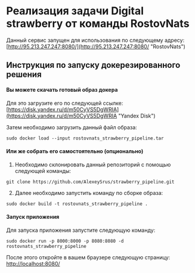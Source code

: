 # Реализация задачи Digital strawberry от команды RostovNats

Данный сервис запущен для использования по следующему адресу: 
[http://95.213.247.247:8080/](http://95.213.247.247:8080/ "RostovNats")

## Инструкция по запуску докерезированного решения
#### Вы можете скачать готовый образ докера
Для это загрузите его по следующей ссылке: [https://disk.yandex.ru/d/m50CyVS5DgWRIA](https://disk.yandex.ru/d/m50CyVS5DgWRIA "Yandex Disk")

Затем необходимо загрузить данный файл образа:
```shell
sudo docker load --input rostovnats_strawberry_pipeline.tar
```

#### Или же собрать его самостоятельно (опционально)
1. Необходимо склонировать данный репозиторий с помощью следующей команды:
```shell
git clone https://github.com/AlexeySrus/strawberry_pipeline.git
```
2. Далее необходимо запустить команду по сборке образа:
```shell
sudo docker build -t rostovnats_strawberry_pipeline .
```


#### Запуск приложения
Для запуска приложения запустите следующую команду:
```shell
sudo docker run -p 8000:8000 -p 8080:8080 -d rostovnats_strawberry_pipeline
```

После этого откройте в вашем браузере следующую страницу: 
[http://localhost:8080/](http://localhost:8080/ "RostovNats")